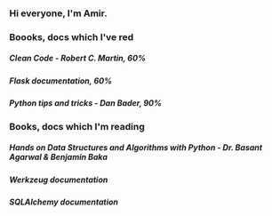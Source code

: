 ### Hi everyone, I'm Amir.
### Boooks, docs which I've red
##### Clean Code - Robert C. Martin, 60%
##### Flask documentation, 60%
##### Python tips and tricks - Dan Bader, 90%
### Books, docs which I'm reading
##### Hands on Data Structures and Algorithms with Python - Dr. Basant Agarwal & Benjamin Baka
##### Werkzeug documentation
##### SQLAlchemy documentation
